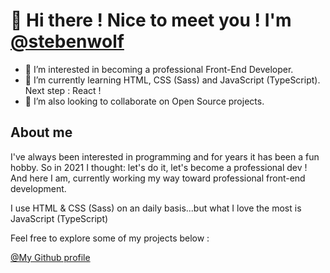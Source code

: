 # 👋 Hi there ! Nice to meet you ! I'm [@stebenwolf](https://github.com/stebenwolf)

- 👀 I’m interested in becoming a professional Front-End Developer. 
- 🌱 I’m currently learning HTML, CSS (Sass) and JavaScript (TypeScript). Next step : React !
- 💞️ I’m also looking to collaborate on Open Source projects.

<!---
stebenwolf/stebenwolf is a ✨ special ✨ repository because its `README.md` (this file) appears on your GitHub profile.
You can click the Preview link to take a look at your changes.
--->

## About me

I've always been interested in programming and for years it has been a fun hobby. So in 2021 I thought: let's do it, let's become a professional dev !
And here I am, currently working my way toward professional front-end development.

I use HTML & CSS (Sass) on an daily basis...but what I love the most is JavaScript (TypeScript)

Feel free to explore some of my projects below :

[@My Github profile](https://github.com/stebenwolf)

